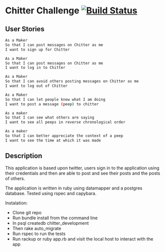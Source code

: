 Chitter Challenge [![Build Status](https://travis-ci.org/mariann013/chitter-challenge.svg)](https://travis-ci.org/mariann013/chitter-challenge)
=================

User Stories
-------

```sh
As a Maker
So that I can post messages on Chitter as me
I want to sign up for Chitter

As a Maker
So that I can post messages on Chitter as me
I want to log in to Chitter

As a Maker
So that I can avoid others posting messages on Chitter as me
I want to log out of Chitter

As a Maker
So that I can let people know what I am doing  
I want to post a message (peep) to chitter

As a maker
So that I can see what others are saying  
I want to see all peeps in reverse chronological order

As a maker
So that I can better appreciate the context of a peep
I want to see the time at which it was made
```

Description
------

This application is based upon twitter, users sign in to the application using their credentials and then are able to post and see their posts and the posts of others. 

The application is written in ruby using datamapper and a postgres database. Tested using rspec and capybara. 

Instalation:
  - Clone git repo 
  - Run bundle install from the command line
  - In psql createdb chitter_development
  - Then rake auto_migrate
  - Run rspec to run the tests
  - Run rackup or ruby app.rb and visit the local host to interact with the app
